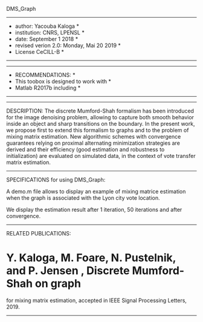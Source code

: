 DMS_Graph

*******************************************************
* author: Yacouba Kaloga                              *
* institution: CNRS, LPENSL                           *
* date:   September 1 2018     	                      *
* revised verion 2.0: Monday, Mai 20 2019             *
* License CeCILL-B                                    *
*******************************************************


*****************************************************
* RECOMMENDATIONS:                                  *
* This toobox is designed to work with              *
* Matlab R2017b including                           *
*****************************************************

------------------------------------------------------------------------------------
DESCRIPTION:
The discrete Mumford-Shah formalism has been introduced for the image 
denoising problem, allowing to capture both smooth behavior inside an 
object and sharp transitions on the boundary. In the present work, we 
propose first to extend this formalism to graphs and to the problem of 
mixing matrix estimation. New algorithmic schemes with convergence 
guarantees relying on proximal alternating minimization strategies are 
derived and their efficiency (good estimation and robustness to 
initialization) are evaluated on simulated data, in the context of vote 
transfer matrix estimation.



------------------------------------------------------------------------------------
SPECIFICATIONS for using DMS_Graph:

A demo.m file allows to display an example of mixing matrice estimation 
when the graph is associated with the Lyon city vote location.

We display the estimation result after 1 iteration, 50 iterations and 
after convergence.

------------------------------------------------------------------------------------
RELATED PUBLICATIONS:

#  Y. Kaloga, M. Foare, N. Pustelnik, and P. Jensen , Discrete Mumford-Shah on graph 
for mixing matrix estimation, accepted in IEEE Signal Processing Letters, 2019.

-------------------------------------------------------------------------------------
